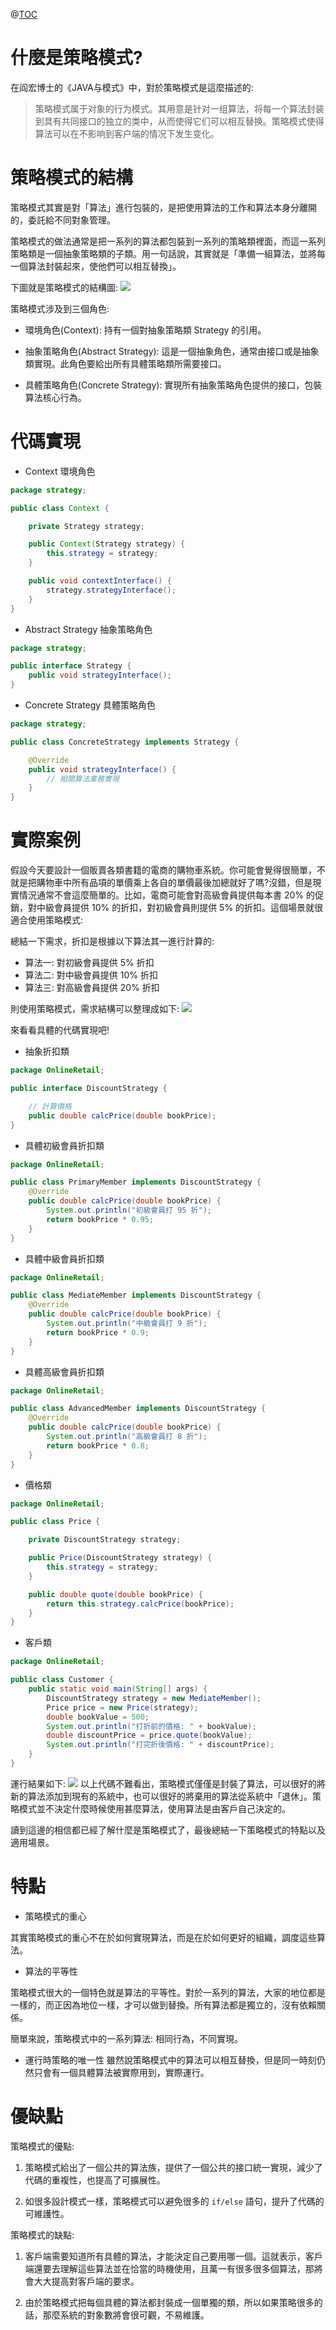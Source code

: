@[TOC](Java設計模式-策略模式)

# 什麼是策略模式?
在阎宏博士的《JAVA与模式》中，對於策略模式是這麼描述的:
> 策略模式属于对象的行为模式。其用意是针对一组算法，将每一个算法封装到具有共同接口的独立的类中，从而使得它们可以相互替换。策略模式使得算法可以在不影响到客户端的情况下发生变化。

# 策略模式的結構
策略模式其實是對「算法」進行包裝的，是把使用算法的工作和算法本身分離開的，委託給不同對象管理。

策略模式的做法通常是把一系列的算法都包裝到一系列的策略類裡面，而這一系列策略類是一個抽象策略類的子類。用一句話說，其實就是「準備一組算法，並將每一個算法封裝起來，使他們可以相互替換」。

下圖就是策略模式的結構圖:
![](https://wtfhhh.oss-cn-beijing.aliyuncs.com/strategy.png)

策略模式涉及到三個角色:

- 環境角色(Context): 持有一個對抽象策略類 Strategy 的引用。

- 抽象策略角色(Abstract Strategy): 這是一個抽象角色，通常由接口或是抽象類實現。此角色要給出所有具體策略類所需要接口。

- 具體策略角色(Concrete Strategy): 實現所有抽象策略角色提供的接口，包裝算法核心行為。

# 代碼實現

- Context 環境角色
```java
package strategy;

public class Context {

    private Strategy strategy;

    public Context(Strategy strategy) {
        this.strategy = strategy;
    }

    public void contextInterface() {
        strategy.strategyInterface();
    }
}
```

- Abstract Strategy 抽象策略角色
```java
package strategy;

public interface Strategy {
    public void strategyInterface();
}
```

- Concrete Strategy 具體策略角色
```java
package strategy;

public class ConcreteStrategy implements Strategy {

    @Override
    public void strategyInterface() {
        // 相關算法業務實現
    }
}
```

# 實際案例
假設今天要設計一個販賣各類書籍的電商的購物車系統。你可能會覺得很簡單，不就是把購物車中所有品項的單價乘上各自的單價最後加總就好了嗎?沒錯，但是現實情況通常不會這麼簡單的。比如，電商可能會對高級會員提供每本書 20% 的促銷，對中級會員提供 10% 的折扣，對初級會員則提供 5% 的折扣。這個場景就很適合使用策略模式:

總結一下需求，折扣是根據以下算法其一進行計算的:

- 算法一: 對初級會員提供 5% 折扣
- 算法二: 對中級會員提供 10% 折扣
- 算法三: 對高級會員提供 20% 折扣

則使用策略模式，需求結構可以整理成如下:
![](https://wtfhhh.oss-cn-beijing.aliyuncs.com/strategy-1.png)

來看看具體的代碼實現吧!

- 抽象折扣類
```java
package OnlineRetail;

public interface DiscountStrategy {

    // 計算價格
    public double calcPrice(double bookPrice);
}
```

- 具體初級會員折扣類
```java
package OnlineRetail;

public class PrimaryMember implements DiscountStrategy {
    @Override
    public double calcPrice(double bookPrice) {
        System.out.println("初級會員打 95 折");
        return bookPrice * 0.95;
    }
}
```

- 具體中級會員折扣類
```java
package OnlineRetail;

public class MediateMember implements DiscountStrategy {
    @Override
    public double calcPrice(double bookPrice) {
        System.out.println("中級會員打 9 折");
        return bookPrice * 0.9;
    }
}
```

- 具體高級會員折扣類
```java
package OnlineRetail;

public class AdvancedMember implements DiscountStrategy {
    @Override
    public double calcPrice(double bookPrice) {
        System.out.println("高級會員打 8 折");
        return bookPrice * 0.8;
    }
}
```

- 價格類
```java
package OnlineRetail;

public class Price {

    private DiscountStrategy strategy;

    public Price(DiscountStrategy strategy) {
        this.strategy = strategy;
    }

    public double quote(double bookPrice) {
        return this.strategy.calcPrice(bookPrice);
    }
}
```

- 客戶類
```java
package OnlineRetail;

public class Customer {
    public static void main(String[] args) {
        DiscountStrategy strategy = new MediateMember();
        Price price = new Price(strategy);
        double bookValue = 500;
        System.out.println("打折前的價格: " + bookValue);
        double discountPrice = price.quote(bookValue);
        System.out.println("打完折後價格: " + discountPrice);
    }
}
```
運行結果如下:
![](https://wtfhhh.oss-cn-beijing.aliyuncs.com/strategy-2.png)
以上代碼不難看出，策略模式僅僅是封裝了算法，可以很好的將新的算法添加到現有的系統中，也可以很好的將棄用的算法從系統中「退休」。策略模式並不決定什麼時候使用甚麼算法，使用算法是由客戶自己決定的。

讀到這邊的相信都已經了解什麼是策略模式了，最後總結一下策略模式的特點以及適用場景。

# 特點

- 策略模式的重心

其實策略模式的重心不在於如何實現算法，而是在於如何更好的組織，調度這些算法。

- 算法的平等性

策略模式很大的一個特色就是算法的平等性。對於一系列的算法，大家的地位都是一樣的，而正因為地位一樣，才可以做到替換。所有算法都是獨立的，沒有依賴關係。

簡單來說，策略模式中的一系列算法: 相同行為，不同實現。

- 運行時策略的唯一性
雖然說策略模式中的算法可以相互替換，但是同一時刻仍然只會有一個具體算法被實際用到，實際運行。

# 優缺點
策略模式的優點:

1. 策略模式給出了一個公共的算法族，提供了一個公共的接口統一實現，減少了代碼的重複性，也提高了可擴展性。

2. 如很多設計模式一樣，策略模式可以避免很多的 `if/else` 語句，提升了代碼的可維護性。

策略模式的缺點:

1. 客戶端需要知道所有具體的算法，才能決定自己要用哪一個。這就表示，客戶端還要去理解這些算法並在恰當的時機使用，且萬一有很多很多個算法，那將會大大提高對客戶端的要求。

2. 由於策略模式把每個具體的算法都封裝成一個單獨的類，所以如果策略很多的話，那麼系統的對象數將會很可觀，不易維護。

